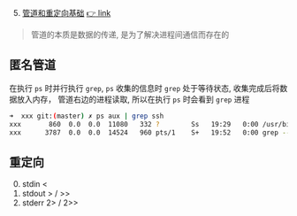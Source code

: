 5. [管道和重定向基础](https://github.com/SublimeCT/note/tree/master/Linux/docs/shell/pipe.md) [:point_right: link](http://www.cnblogs.com/f-ck-need-u/p/7325378.html)

> 管道的本质是数据的传递, 是为了解决进程间通信而存在的

## 匿名管道

在执行 `ps` 时并行执行 `grep`, `ps` 收集的信息时 `grep` 处于等待状态, 收集完成后将数据放入内存， 管道右边的进程读取, 所以在执行 `ps` 时会看到 `grep` 进程

```bash
➜  xxx git:(master) ✗ ps aux | grep ssh
xxx       860  0.0  0.0  11080   332 ?        Ss   19:29   0:00 /usr/bin/ssh-agent /usr/bin/sogou-session /usr/bin/im-launch /usr/bin/startdde
xxx      3787  0.0  0.0  14524   960 pts/1    S+   19:52   0:00 grep --color=auto ssh
```

## 重定向
0. stdin <
1. stdout > / >>
2. stderr 2> / 2>>



